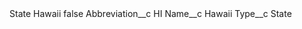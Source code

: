 <?xml version="1.0" encoding="UTF-8"?>
<CustomMetadata xmlns="http://soap.sforce.com/2006/04/metadata" xmlns:xsi="http://www.w3.org/2001/XMLSchema-instance" xmlns:xsd="http://www.w3.org/2001/XMLSchema">
    <label>State Hawaii</label>
    <protected>false</protected>
    <values>
        <field>Abbreviation__c</field>
        <value xsi:type="xsd:string">HI</value>
    </values>
    <values>
        <field>Name__c</field>
        <value xsi:type="xsd:string">Hawaii</value>
    </values>
    <values>
        <field>Type__c</field>
        <value xsi:type="xsd:string">State</value>
    </values>
</CustomMetadata>

